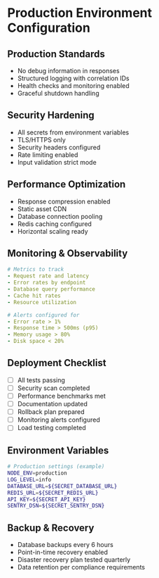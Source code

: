 # Production Environment Configuration

## Production Standards
- No debug information in responses
- Structured logging with correlation IDs
- Health checks and monitoring enabled
- Graceful shutdown handling

## Security Hardening
- All secrets from environment variables
- TLS/HTTPS only
- Security headers configured
- Rate limiting enabled
- Input validation strict mode

## Performance Optimization
- Response compression enabled
- Static asset CDN
- Database connection pooling
- Redis caching configured
- Horizontal scaling ready

## Monitoring & Observability
```yaml
# Metrics to track
- Request rate and latency
- Error rates by endpoint
- Database query performance
- Cache hit rates
- Resource utilization

# Alerts configured for
- Error rate > 1%
- Response time > 500ms (p95)
- Memory usage > 80%
- Disk space < 20%
```

## Deployment Checklist
- [ ] All tests passing
- [ ] Security scan completed
- [ ] Performance benchmarks met
- [ ] Documentation updated
- [ ] Rollback plan prepared
- [ ] Monitoring alerts configured
- [ ] Load testing completed

## Environment Variables
```bash
# Production settings (example)
NODE_ENV=production
LOG_LEVEL=info
DATABASE_URL=${SECRET_DATABASE_URL}
REDIS_URL=${SECRET_REDIS_URL}
API_KEY=${SECRET_API_KEY}
SENTRY_DSN=${SECRET_SENTRY_DSN}
```

## Backup & Recovery
- Database backups every 6 hours
- Point-in-time recovery enabled
- Disaster recovery plan tested quarterly
- Data retention per compliance requirements